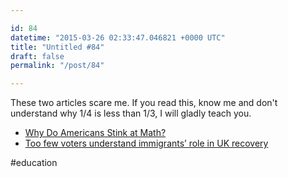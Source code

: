 ```yaml
---

id: 84
datetime: "2015-03-26 02:33:47.046821 +0000 UTC"
title: "Untitled #84"
draft: false
permalink: "/post/84"

---
```


These two articles scare me. If you read this, know me and don't understand why 1/4 is less than 1/3, I will gladly teach you.

 - [Why Do Americans Stink at Math?](http://www.nytimes.com/2014/07/27/magazine/why-do-americans-stink-at-math.html?_r=0)
 - [Too few voters understand immigrants’ role in UK recovery](http://www.theguardian.com/uk-news/2015/mar/22/immigrants-role-in-recovery-ukip-beckons-uninformed?CMP=share_btn_tw)

#education
